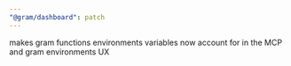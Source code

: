 ```yaml
---
"@gram/dashboard": patch
---
```


makes gram functions environments variables now account for in the MCP and gram environments UX
